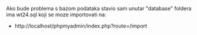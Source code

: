 Ako bude problema s bazom podataka stavio sam unutar "database" foldera ima wt24.sql koji se moze importovati na: 
- http://localhost/phpmyadmin/index.php?route=/import